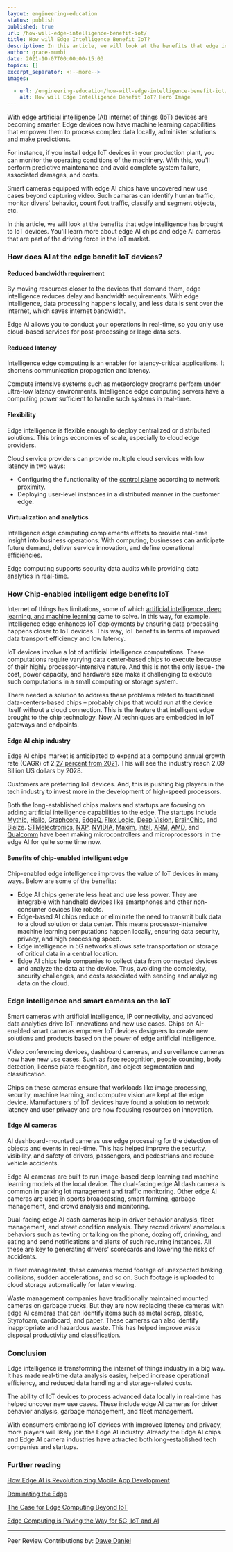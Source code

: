 ```yaml
---
layout: engineering-education
status: publish
published: true 
url: /how-will-edge-intelligence-benefit-iot/
title: How will Edge Intelligence Benefit IoT?
description: In this article, we will look at the benefits that edge intelligence has brought to IoT devices. We will learn more about edge AI chips and edge AI cameras that are part of the driving force in the IoT market.
author: grace-mumbi
date: 2021-10-07T00:00:00-15:03
topics: []
excerpt_separator: <!--more-->
images:

  - url: /engineering-education/how-will-edge-intelligence-benefit-iot/hero.jpg
    alt: How will Edge Intelligence Benefit IoT? Hero Image 
---
```

With [edge artificial intelligence (AI)](/engineering-education/edge-artificial-intelligence-and-mobile-development/) internet of things (IoT) devices are becoming smarter. Edge devices now have machine learning capabilities that empower them to process complex data locally, administer solutions and make predictions. 
<!--more-->
For instance, if you install edge IoT devices in your production plant, you can monitor the operating conditions of the machinery. With this, you'll perform predictive maintenance and avoid complete system failure, associated damages, and costs.

Smart cameras equipped with edge AI chips have uncovered new use cases beyond capturing video. Such camaras can identify human traffic, monitor divers' behavior, count foot traffic, classify and segment objects, etc.

In this article, we will look at the benefits that edge intelligence has brought to IoT devices. You'll learn more about edge AI chips and edge AI cameras that are part of the driving force in the IoT market.

### How does AI at the edge benefit IoT devices?
#### Reduced bandwidth requirement
By moving resources closer to the devices that demand them, edge intelligence reduces delay and bandwidth requirements. With edge intelligence, data processing happens locally, and less data is sent over the internet, which saves internet bandwidth. 

Edge AI allows you to conduct your operations in real-time, so you only use cloud-based services for post-processing or large data sets.

#### Reduced latency
Intelligence edge computing is an enabler for latency-critical applications. It shortens communication propagation and latency. 

Compute intensive systems such as meteorology programs perform under ultra-low latency environments. Intelligence edge computing servers have a computing power sufficient to handle such systems in real-time.

#### Flexibility
Edge intelligence is flexible enough to deploy centralized or distributed solutions. This brings economies of scale, especially to cloud edge providers. 

Cloud service providers can provide multiple cloud services with low latency in two ways:
- Configuring the functionality of the [control plane](https://www.techtarget.com/searchnetworking/definition/control-plane-CP#) according to network proximity.
- Deploying user-level instances in a distributed manner in the customer edge.

#### Virtualization and analytics
Intelligence edge computing complements efforts to provide real-time insight into business operations. With computing, businesses can anticipate future demand, deliver service innovation, and define operational efficiencies. 

Edge computing supports security data audits while providing data analytics in real-time.

### How Chip-enabled intelligent edge benefits IoT
Internet of things has limitations, some of which [artificial intelligence, deep learning, and machine learning](/engineering-education/differences-between-artificial-intelligence-machine-learning-and-deep-learning/) came to solve. In this way, for example. Intelligence edge enhances IoT deployments by ensuring data processing happens closer to IoT devices. This way, IoT benefits in terms of improved data transport efficiency and low latency.

IoT devices involve a lot of artificial intelligence computations. These computations require varying data center-based chips to execute because of their highly processor-intensive nature. And this is not the only issue- the cost, power capacity, and hardware size make it challenging to execute such computations in a small computing or storage system.

There needed a solution to address these problems related to traditional data-centers-based chips – probably chips that would run at the device itself without a cloud connection. This is the feature that intelligent edge brought to the chip technology. Now, AI techniques are embedded in IoT gateways and endpoints.

#### Edge AI chip industry
Edge AI chips market is anticipated to expand at a compound annual growth rate (CAGR) of 2.[27 percent from 2021](https://www.verifiedmarketresearch.com/product/edge-artificial-intelligence-chips-market/). This will see the industry reach 2.09 Billion US dollars by 2028. 

Customers are preferring IoT devices. And, this is pushing big players in the tech industry to invest more in the development of high-speed processors.

Both the long-established chips makers and startups are focusing on adding artificial intelligence capabilities to the edge. The startups include [Mythic](https://www.mythic-ai.com/), [Hailo](https://hailo.ai/), [Graphcore](https://www.graphcore.ai/), [EdgeQ](https://edgeq.io/), [Flex Logic](https://flex-logix.com/), [Deep Vision](https://deepvision.io/), [BrainChip](https://brainchipinc.com/), and [Blaize](https://www.blaize.com/). [STMelectronics](https://www.st.com/content/st_com/en.html), [NXP](https://www.nxp.com/), [NVIDIA](https://www.nvidia.com/en-us/), [Maxim](https://www.maxim.com/), [Intel](https://www.intel.com/content/www/us/en/homepage.html), [ARM](https://www.arm.com/), [AMD](https://www.amd.com/en), and [Qualcomm](https://www.qualcomm.com/) have been making microcontrollers and microprocessors in the edge AI for quite some time now.

#### Benefits of chip-enabled intelligent edge
Chip-enabled edge intelligence improves the value of IoT devices in many ways. Below are some of the benefits:
- Edge AI chips generate less heat and use less power. They are integrable with handheld devices like smartphones and other non-consumer devices like robots.
- Edge-based AI chips reduce or eliminate the need to transmit bulk data to a cloud solution or data center. This means processor-intensive machine learning computations happen locally, ensuring data security, privacy, and high processing speed.
- Edge intelligence in 5G networks allows safe transportation or storage of critical data in a central location.
- Edge AI chips help companies to collect data from connected devices and analyze the data at the device. Thus, avoiding the complexity, security challenges, and costs associated with sending and analyzing data on the cloud.

### Edge intelligence and smart cameras on the IoT
Smart cameras with artificial intelligence, IP connectivity, and advanced data analytics drive IoT innovations and new use cases. Chips on AI-enabled smart cameras empower IoT devices designers to create new solutions and products based on the power of edge artificial intelligence. 

Video conferencing devices, dashboard cameras, and surveillance cameras now have new use cases. Such as face recognition, people counting, body detection, license plate recognition, and object segmentation and classification.

Chips on these cameras ensure that workloads like image processing, security, machine learning, and computer vision are kept at the edge device. Manufacturers of IoT devices have found a solution to network latency and user privacy and are now focusing resources on innovation.

#### Edge AI cameras
AI dashboard-mounted cameras use edge processing for the detection of objects and events in real-time. This has helped improve the security, visibility, and safety of drivers, passengers, and pedestrians and reduce vehicle accidents.

Edge AI cameras are built to run image-based deep learning and machine learning models at the local device. The dual-facing edge AI dash camera is common in parking lot management and traffic monitoring. Other edge AI cameras are used in sports broadcasting, smart farming, garbage management, and crowd analysis and monitoring.

Dual-facing edge AI dash cameras help in driver behavior analysis, fleet management, and street condition analysis. They record drivers' anomalous behaviors such as texting or talking on the phone, dozing off, drinking, and eating and send notifications and alerts of such recurring instances. All these are key to generating drivers' scorecards and lowering the risks of accidents.

In fleet management, these cameras record footage of unexpected braking, collisions, sudden accelerations, and so on. Such footage is uploaded to cloud storage automatically for later viewing.

Waste management companies have traditionally maintained mounted cameras on garbage trucks. But they are now replacing these cameras with edge AI cameras that can identify items such as metal scrap, plastic, Styrofoam, cardboard, and paper. These cameras can also identify inappropriate and hazardous waste. This has helped improve waste disposal productivity and classification.

### Conclusion
Edge intelligence is transforming the internet of things industry in a big way. It has made real-time data analysis easier, helped increase operational efficiency, and reduced data handling and storage-related costs. 

The ability of IoT devices to process advanced data locally in real-time has helped uncover new use cases. These include edge AI cameras for driver behavior analysis, garbage management, and fleet management.

With consumers embracing IoT devices with improved latency and privacy, more players will likely join the Edge AI industry. Already the Edge AI chips and Edge AI camera industries have attracted both long-established tech companies and startups.

### Further reading
[How Edge AI is Revolutionizing Mobile App Development](/engineering-education/edge-artificial-intelligence-and-mobile-development/)

[Dominating the Edge](/blog/dominating-edge-compute/)

[The Case for Edge Computing Beyond IoT](/blog/edge-computing-beyond-iot/)

[Edge Computing is Paving the Way for 5G, IoT and AI](/blog/edge-computing-5g-iot-ai/)

---
Peer Review Contributions by: [Dawe Daniel](/engineering-education/authors/dawe-daniel/)